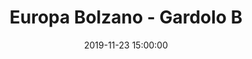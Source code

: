 ---
title: Europa Bolzano - Gardolo B
date: 2019-11-23 15:00:00
squadra-a: Bc Gardolo B
punteggio-a: 
squadra-b: Europa Bolzano
punteggio-b: 
partite/squadra: under-18-19-20
luogo: SC. MEDIA ADA NEGRI
categoria: under 18
---